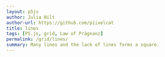 ```yaml
---  
layout: p5js
author: Julia Hilt
author-url: https://github.com/piixelcat
title: lines
tags: [P5.js, grid, Law of Prägnanz]
permalink: /grid/lines/
summary: Many lines and the lack of lines forms a square.
---
```

